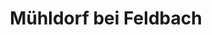 ---
title: Mühldorf bei Feldbach
url: /muehldorf-bei-feldbach/
latitude: 46.947
longitude: 15.917
---